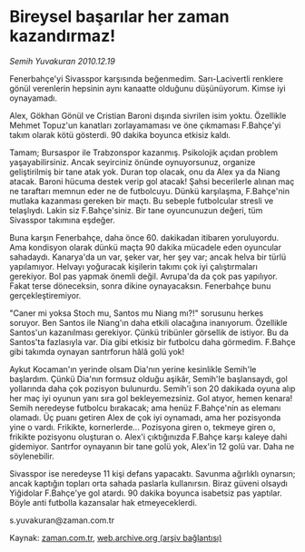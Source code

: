 # Bireysel başarılar her zaman kazandırmaz!

*Semih Yuvakuran 2010.12.19*

<td class="columnist-detail">
<p>Fenerbahçe'yi Sivasspor karşısında beğenmedim. Sarı-Lacivertli renklere gönül verenlerin hepsinin aynı kanaatte olduğunu düşünüyorum. Kimse iyi oynayamadı.</p>
<p>
<div id="haberMetinDiv">
<p>Alex, Gökhan Gönül ve Cristian Baroni dışında sivrilen isim yoktu. Özellikle Mehmet Topuz'un kanatları zorlayamaması ve öne çıkmaması F.Bahçe'yi takım olarak kötü gösterdi. 90 dakika boyunca etkisiz kaldı.
<p> Tamam; Bursaspor ile Trabzonspor kazanmış. Psikolojik açıdan problem yaşayabilirsiniz. Ancak seyirciniz önünde oynuyorsunuz, organize geliştirilmiş bir tane atak yok. Duran top olacak, onu da Alex ya da Niang atacak. Baroni hücuma destek verip gol atacak! Şahsi becerilerle alınan maç ne taraftarı memnun eder ne de futbolcuyu. Dünkü karşılaşma, F.Bahçe'nin mutlaka kazanması gereken bir maçtı. Bu sebeple futbolcular stresli ve telaşlıydı. Lakin siz F.Bahçe'siniz. Bir tane oyuncunuzun değeri, tüm Sivasspor takımına eşdeğer.
<p> Buna karşın Fenerbahçe, daha önce 60. dakikadan itibaren yoruluyordu. Ama kondisyon olarak dünkü maçta 90 dakika mücadele eden oyuncular sahadaydı. Kanarya'da un var, şeker var, her şey var; ancak helva bir türlü yapılamıyor. Helvayı yoğuracak kişilerin takımı çok iyi çalıştırmaları gerekiyor. Bol pas yapmak önemli değil. Avrupa'da da çok pas yapılıyor. Fakat terse döneceksin, sonra dikine oynayacaksın. Fenerbahçe bunu gerçekleştiremiyor.
<p> "Caner mi yoksa Stoch mu, Santos mu Niang mı?!" sorusunu herkes soruyor. Ben Santos ile Niang'ın daha etkili olacağına inanıyorum. Özellikle Santos'un kazanılması gerekiyor. Çünkü tribünler görsellik de istiyor. Bu da Santos'ta fazlasıyla var. Dia gibi etkisiz bir futbolcu daha görmedim. F.Bahçe gibi takımda oynayan santrforun hâlâ golü yok!
<p> Aykut Kocaman'ın yerinde olsam Dia'nın yerine kesinlikle Semih'le başlardım. Çünkü Dia'nın formsuz olduğu aşikâr, Semih'le başlansaydı, gol yollarında daha çok pozisyon bulunurdu. Semih'i son 20 dakikada oyuna alıp her maç iyi oyunun yanı sıra gol bekleyemezsiniz. Gol atıyor, hemen kenara! Semih neredeyse futbolcu bırakacak; ama henüz F.Bahçe'nin as elemanı olamadı. Üç puanı getiren Alex de çok iyi oynamadı, ama her pozisyonda yine o vardı. Frikikte, kornerlerde... Pozisyona giren o, tekmeye giren o, frikikte pozisyonu oluşturan o. Alex'i çıktığınızda F.Bahçe karşı kaleye dahi gidemiyor. Santrfor oynayanın bir tane golü yok, Alex'in 12 golü var. Daha ne söylenebilir.
<p> Sivasspor ise neredeyse 11 kişi defans yapacaktı. Savunma ağırlıklı oynarsın; ancak kaptığın topları orta sahada paslarla kullanırsın. Biraz güveni olsaydı Yiğidolar F.Bahçe'ye gol atardı. 90 dakika boyunca isabetsiz pas yaptılar. Böyle anti futbolla kazansalar hak etmeyeceklerdi. 
<p>s.yu­va­ku­ran@za­man.com.tr</p></p></p></p></p></p></p></div>
</p>
<a href="http://web.archive.org/web/20101220030656/mailto:s.yuvakuran@zaman.com.tr">
</a></td>

Kaynak: [zaman.com.tr](http://zaman.com.tr/yazar.do?yazino=1067159), [web.archive.org (arşiv bağlantısı)](http://web.archive.org/web/20101220030656/http://www.zaman.com.tr:80/yazar.do?yazino=1067159)
